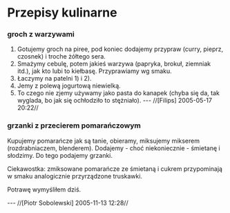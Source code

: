 # Przepisy kulinarne

### groch z warzywami

 1.  Gotujemy groch na piree, pod koniec dodajemy przypraw (curry, pieprz, czosnek) i troche żółtego sera.
 2.  Smażymy cebulę, potem jakieś warzywa (papryka, brokuł, ziemniak itd.), jak kto lubi to kiełbasę. Przyprawiamy wg smaku.
 3.  Łaczymy na patelni 1) i 2).
 4.  Jemy z polewą jogurtową niewielką.
 5.  To czego nie zjemy używamy jako pasta do kanapek (chyba się da, tak wyglada, bo jak się ochłodziło to stężniało).
 --- //[Filips] 2005-05-17 20:22//

### grzanki z przecierem pomarańczowym

Kupujemy pomarańcze jak są tanie, obieramy, miksujemy mikserem (rozdrabniaczem, blenderem). Dodajemy - choć niekoniecznie - śmietanę i słodzimy. Do tego podajemy grzanki.

Ciekawostka: zmiksowane pomarańcze ze śmietaną i cukrem przypominają w smaku analogicznie przyrządzone truskawki.

Potrawę wymyśliłem dziś.

 --- //[Piotr Sobolewski] 2005-11-13 12:28//

